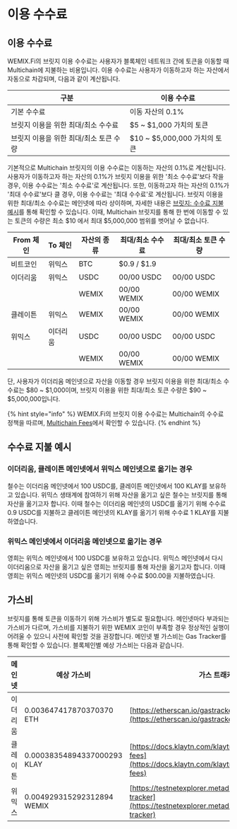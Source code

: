 # 이용 수수료

## 이용 수수료

WEMIX.Fi의 브릿지 이용 수수료는 사용자가 블록체인 네트워크 간에 토큰을 이동할 때 Multichain에 지불하는 비용입니다. 이용 수수료는 사용자가 이동하고자 하는 자산에서 자동으로 차감되며, 다음과 같이 계산됩니다.

| 구분                     | 이용 수수료                   |
| ---------------------- | ------------------------ |
| 기본 수수료                 | 이동 자산의 0.1%              |
| 브릿지 이용을 위한 최대/최소 수수료   | $5 \~ $1,000 가치의 토큰      |
| 브릿지 이용을 위한 최대/최소 토큰 수량 | $10 \~ $5,000,000 가치의 토큰 |

기본적으로 Multichain 브릿지의 이용 수수료는 이동하는 자산의 0.1%로 계산됩니다. 사용자가 이동하고자 하는 자산의 0.1%가 브릿지 이용을 위한 '최소 수수료'보다 작을 경우, 이용 수수료는 '최소 수수료'로 계산됩니다. 또한, 이동하고자 하는 자산의 0.1%가 '최대 수수료'보다 클 경우, 이용 수수료는 '최대 수수료'로 계산됩니다. 브릿지 이용을 위한 최대/최소 수수료는 메인넷에 따라 상이하며, 자세한 내용은 [브릿지: 수수료 지불 예시](undefined-1.md#undefined)를 통해 확인할 수 있습니다. 이때, Multichain 브릿지를 통해 한 번에 이동할 수 있는 토큰의 수량은 최소 $10 에서 최대 $5,000,000 범위를 벗어날 수 없습니다.

| From 체인 | To 체인 | 자산의 종류 | 최대/최소 수수료   | 최대/최소 토큰 수량 |
| ------- | ----- | ------ | ----------- | ----------- |
| 비트코인    | 위믹스   | BTC    | $0.9 / $1.9 |             |
| 이더리움    | 위믹스   | USDC   | 00/00 USDC  | 00/00 USDC  |
|         |       | WEMIX  | 00/00 WEMIX | 00/00 WEMIX |
| 클레이튼    | 위믹스   | WEMIX  | 00/00 WEMIX | 00/00 WEMIX |
| 위믹스     | 이더리움  | USDC   | 00/00 USDC  | 00/00 USDC  |
|         |       | WEMIX  | 00/00 WEMIX | 00/00 WEMIX |

단, 사용자가 이더리움 메인넷으로 자산을 이동할 경우 브릿지 이용을 위한 최대/최소 수수료는 $80 \~ $1,000이며, 브릿지 이용을 위한 최대/최소 토큰 수량은 $90 \~ $5,000,000입니다.

{% hint style="info" %}
WEMIX.Fi의 브릿지 이용 수수료는 Multichain의 수수료 정책을 따르며, [Multichain Fees](https://docs.multichain.org/getting-started/fees)에서 확인할 수 있습니다.
{% endhint %}

## 수수료 지불 예시

### **이더리움, 클레이튼 메인넷에서 위믹스 메인넷으로 옮기는 경우**

철수는 이더리움 메인넷에서 100 USDC를, 클레이튼 메인넷에서 100 KLAY를 보유하고 있습니다. 위믹스 생태계에 참여하기 위해 자산을 옮기고 싶은 철수는 브릿지를 통해 자산을 옮기고자 합니다. 이때 철수는 이더리움 메인넷의 USDC를 옮기기 위해 수수료 0.9 USDC를 지불하고 클레이튼 메인넷의 KLAY를 옮기기 위해 수수료 1 KLAY를 지불하였습니다.

### **위믹스 메인넷에서 이더리움 메인넷으로 옮기는 경우**

영희는 위믹스 메인넷에서 100 USDC를 보유하고 있습니다. 위믹스 메인넷에서 다시 이더리움으로 자산을 옮기고 싶은 영희는 브릿지를 통해 자산을 옮기고자 합니다. 이때 영희는 위믹스 메인넷의 USDC를 옮기기 위해 수수료 $00.00을 지불하였습니다.

## 가스비

브릿지를 통해 토큰을 이동하기 위해 가스비가 별도로 필요합니다. 메인넷마다 부과되는 가스비가 다르며, 가스비를 지불하기 위한 WEMIX 코인이 부족할 경우 정상적인 실행이 어려울 수 있으니 사전에 확인할 것을 권장합니다. 메인넷 별 가스비는 Gas Tracker를 통해 확인할 수 있습니다. 블록체인별 예상 가스비는 다음과 같습니다.

| 메인넷  | 예상 가스비                      | 가스 트래커                                                                                                           |
| ---- | --------------------------- | ---------------------------------------------------------------------------------------------------------------- |
| 이더리움 | 0.003647417870370370 ETH    | [https://etherscan.io/gastracker](https://etherscan.io/gastracker)                                               |
| 클레이튼 | 0.00038354894337000293 KLAY | [https://docs.klaytn.com/klaytn/design/transaction-fees](https://docs.klaytn.com/klaytn/design/transaction-fees) |
| 위믹스  | 0.004929315292312894 WEMIX  | [https://testnetexplorer.metadium.com/gas-tracker](https://testnetexplorer.metadium.com/gas-tracker)             |
